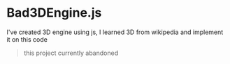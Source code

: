 # Bad3DEngine.js
I've created 3D engine using js, I learned 3D from wikipedia and implement it on this code

> this project currently abandoned

